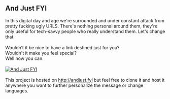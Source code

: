 ## And Just FYI

In this digital day and age we're surrounded and under constant attack from pretty fucking ugly URLS. There's nothing personal around them, they're only useful for tech-savvy people who really understand them. Let's change that.<br>
<br>
Wouldn’t it be nice to have a link destined just for you?<br>
Wouldn't it make you feel special? <br>
Well now you can.<br>
<br>
[![And Just FYI](https://img.youtube.com/vi/bB_dpFhp6ik/0.jpg)](https://www.youtube.com/watch?v=bB_dpFhp6ik)
<br><br>
This project is hosted on http://andjust.fyi but feel free to clone it and host it anywhere you want to further personalize the message or change languages.